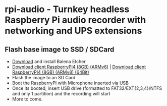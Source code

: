 # rpi-audio - Turnkey headless Raspberry Pi audio recorder with networking and UPS extensions 

## Flash base image to SSD / SDCard
- [Download](https://www.balena.io/etcher/) and install Balena Etcher
- [Download client RaspberryPI4 (8GB) (ARMv6)](https://nextcloud.waaromzomoeilijk.nl/s/) | [Download client RaspberryPI4 (8GB) (ARMv8) (64Bit)](https://nextcloud.waaromzomoeilijk.nl/s/)
- Flash the image to an SD Card
- Boot the RaspberryPI with Microphone inserted via USB
- Once its booted, insert USB drive (formatted to FAT32/EXT{2,3,4}/NTFS and only 1 partition) and the recording will start
- More to come.
